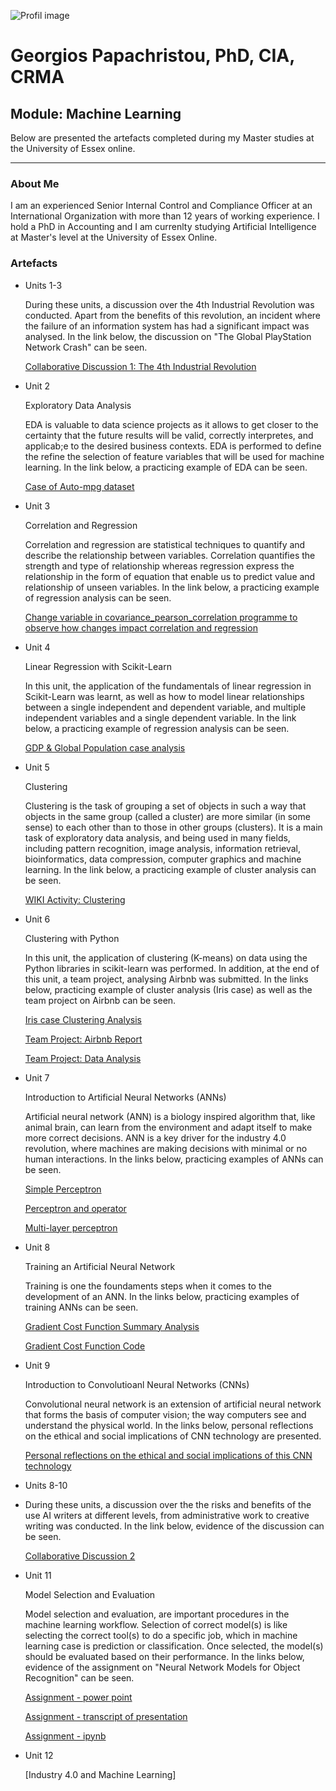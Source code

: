 

![Profil image](https://github.com/user-attachments/assets/9a96146c-3341-4200-9e11-3eee837d02ab)


# Georgios Papachristou, PhD, CIA, CRMA       

## Module: Machine Learning
   
   Below are presented the artefacts completed during my Master studies at the University of Essex online.

---

### About Me

I am an experienced Senior Internal Control and Compliance Officer at an International Organization with more than 12 years of working experience. I hold a PhD in Accounting and I am currenlty studying Artificial Intelligence at Master's level at the University of Essex Online.


### Artefacts

*   Units 1-3

    During these units, a discussion over the 4th Industrial Revolution was conducted. Apart from the benefits of this revolution, an incident where the failure of an information system has had a significant impact was analysed. In the link below, the discussion on "The Global PlayStation Network Crash" can be seen.

    [Collaborative Discussion 1: The 4th Industrial Revolution](https://github.com/GeorgiosPapachristou/Master-s-AI/blob/master/pdf/Discussion%20Forum%201_Units%201-3.pdf)
  
*   Unit 2
  
    Exploratory Data Analysis

    EDA is valuable to data science projects as it allows to get closer to the certainty that the future results will be valid, correctly interpretes, and applicab;e to the desired business contexts. EDA is performed to define the refine the selection of feature variables that will be used for machine learning. In the link below, a practicing example of EDA can be seen.

    [Case of Auto-mpg dataset](https://github.com/GeorgiosPapachristou/Master-s-AI/blob/master/pdf/EDA%20Unit%202.pdf)
  
*   Unit 3
  
    Correlation and Regression

    Correlation and regression are statistical techniques to quantify and describe the relationship between variables. Correlation quantifies the strength and type of relationship whereas regression express the relationship in the form of equation that enable us to predict value and relationship of unseen variables. In the link below, a practicing example of regression analysis can be seen. 

    [Change variable in covariance_pearson_correlation programme to observe how changes impact correlation and regression](https://github.com/GeorgiosPapachristou/Master-s-AI/blob/master/pdf/Covariance_Pearson_correlation.pdf)
  
*   Unit 4
  
    Linear Regression with Scikit-Learn

    In this unit, the application of the fundamentals of linear regression in Scikit-Learn was learnt, as well as how to model linear relationships between a single independent and dependent variable, and multiple independent variables and a single dependent variable. In the link below, a practicing example of regression analysis can be seen. 

    [GDP & Global Population case analysis](https://github.com/GeorgiosPapachristou/Master-s-AI/blob/master/pdf/GDP_and_Global_Population.ipynb)
  
*   Unit 5
  
    Clustering

    Clustering is the task of grouping a set of objects in such a way that objects in the same group (called a cluster) are more similar (in some sense) to each other than to those in other groups (clusters). It is a main task of exploratory data analysis, and being used in many fields, including pattern recognition, image analysis, information retrieval, bioinformatics, data compression, computer graphics and machine learning. In the link below, a practicing example of cluster analysis can be seen.

    [WIKI Activity: Clustering](https://github.com/GeorgiosPapachristou/Master-s-AI/blob/master/pdf/WIKI%20Activity_Clustering.pdf)
  
*   Unit 6
  
    Clustering with Python

    In this unit, the application of clustering (K-means) on data using the Python libraries in scikit-learn was performed. In addition, at the end of this unit, a team project, analysing Airbnb was submitted. In the links below, practicing example of cluster analysis (Iris case) as well as the team project on Airbnb can be seen.

    [Iris case Clustering Analysis](https://github.com/GeorgiosPapachristou/Master-s-AI/blob/master/pdf/Iris_clustering.ipynb)
    
    [Team Project: Airbnb Report](https://github.com/GeorgiosPapachristou/Master-s-AI/blob/master/pdf/ML%20assignment%20group%203%20report.pdf)
    
    [Team Project: Data Analysis](https://github.com/GeorgiosPapachristou/Master-s-AI/blob/master/pdf/data-analysis_Report.ipynb)
  
*   Unit 7

    Introduction to Artificial Neural Networks (ANNs)

    Artificial neural network (ANN) is a biology inspired algorithm that, like animal brain, can learn from the environment and adapt itself to make more correct decisions. ANN is a key driver for the industry 4.0 revolution, where machines are making decisions with minimal or no human interactions. In the links below, practicing examples of ANNs can be seen.

    [Simple Perceptron](https://github.com/GeorgiosPapachristou/Master-s-AI/blob/master/pdf/Unit07%20Ex1%20simple_perceptron.ipynb)

    [Perceptron and operator](https://github.com/GeorgiosPapachristou/Master-s-AI/blob/master/pdf/Unit07%20Ex2%20perceptron_AND_operator.ipynb)

    [Multi-layer perceptron](https://github.com/GeorgiosPapachristou/Master-s-AI/blob/master/pdf/Unit07%20Ex3%20multi-layer%20Perceptron.ipynb)
  
*   Unit 8
  
    Training an Artificial Neural Network

    Training is one the foundaments steps when it comes to the development of an ANN. In the links below, practicing examples of training ANNs can be seen.

    [Gradient Cost Function Summary Analysis](https://github.com/GeorgiosPapachristou/Master-s-AI/blob/master/pdf/Change%20on%20cost%20when%20changing%20iteration%20number%20and%20learning%20rate.pdf)

    [Gradient Cost Function Code](https://github.com/GeorgiosPapachristou/Master-s-AI/blob/master/pdf/Unit%208%20Iteration%20and%20learning%20rate%20impact%20on%20cost.ipynb)
      
*   Unit 9
  
    Introduction to Convolutioanl Neural Networks (CNNs)

    Convolutional neural network is an extension of artificial neural network that forms the basis of computer vision; the way computers see and understand the physical world. In the links below, personal reflections on the ethical and social implications of CNN technology are presented.

    [Personal reflections on the ethical and social implications of this CNN technology](https://github.com/GeorgiosPapachristou/Master-s-AI/blob/master/pdf/Personal%20thoughts%20on%20the%20ethical%20and%20social%20implications%20of%20this%20CNN%20technology.pdf)
  
*   Units 8-10

*   During these units, a discussion over the the risks and benefits of the use AI writers at different levels, from administrative work to creative writing was conducted. In the link below, evidence of the discussion can be seen.
  
    [Collaborative Discussion 2](https://github.com/GeorgiosPapachristou/Master-s-AI/blob/master/pdf/Discussion%20Forum%202_Units%208-10.pdf)
  
*   Unit 11
  
    Model Selection and Evaluation

    Model selection and evaluation, are important procedures in the machine learning workflow. Selection of correct model(s) is like selecting the correct tool(s) to do a specific job, which in machine learning case is prediction or classification. Once selected, the model(s) should be evaluated based on their performance. In the links below, evidence of the assignment on "Neural Network Models for Object Recognition" can be seen.

    [Assignment - power point](https://github.com/GeorgiosPapachristou/Master-s-AI/blob/master/pdf/Assignment%2011.pdf)

    [Assignment - transcript of presentation](https://github.com/GeorgiosPapachristou/Master-s-AI/blob/master/pdf/Transcript%20of%20presentation.pdf)

    [Assignment - ipynb](https://github.com/GeorgiosPapachristou/Master-s-AI/blob/master/pdf/Unit11_model_Performance_Measurement.ipynb)
  
*   Unit 12
  
    [Industry 4.0 and Machine Learning]

